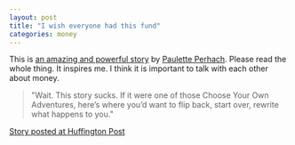 ```yaml
---
layout: post
title: "I wish everyone had this fund"
categories: money
---
```


This is [an amazing and powerful story](https://thebillfold.com/a-story-of-a-fuck-off-fund-648401263659#.igevrxz1e) by [Paulette Perhach](https://twitter.com/pauletteperhach).
Please read the whole thing.   It inspires me.  I think it is 
important to talk with each other about money.

> "Wait. This story sucks. If it were one of those Choose Your Own Adventures, here’s where you’d want to flip back, start over, rewrite what happens to you."


[Story posted at Huffington Post](http://www.huffingtonpost.com/paulette-perhach/a-story-of-a-fuck-off-fund_b_9065308.html)

